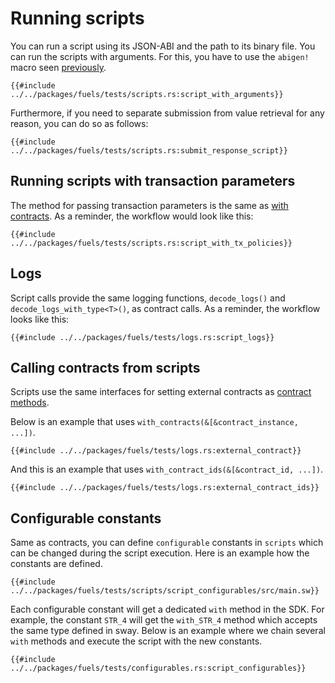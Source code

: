 # Running scripts

You can run a script using its JSON-ABI and the path to its binary file. You can run the scripts with arguments. For this, you have to use the `abigen!` macro seen [previously](./abigen/the-abigen-macro.md).

````rust,ignore
{{#include ../../packages/fuels/tests/scripts.rs:script_with_arguments}}
````

Furthermore, if you need to separate submission from value retrieval for any reason, you can do so as follows:

```rust,ignore
{{#include ../../packages/fuels/tests/scripts.rs:submit_response_script}}
```

## Running scripts with transaction parameters

The method for passing transaction parameters is the same as [with contracts](./calling-contracts/tx-params.md). As a reminder, the workflow would look like this:

```rust,ignore
{{#include ../../packages/fuels/tests/scripts.rs:script_with_tx_policies}}
```

## Logs

Script calls provide the same logging functions, `decode_logs()` and `decode_logs_with_type<T>()`, as contract calls. As a reminder, the workflow looks like this:

```rust,ignore
{{#include ../../packages/fuels/tests/logs.rs:script_logs}}
```

## Calling contracts from scripts

Scripts use the same interfaces for setting external contracts as [contract methods](./calling-contracts/other-contracts.md).

Below is an example that uses `with_contracts(&[&contract_instance, ...])`.

```rust,ignore
{{#include ../../packages/fuels/tests/logs.rs:external_contract}}
```

And this is an example that uses `with_contract_ids(&[&contract_id, ...])`.

```rust,ignore
{{#include ../../packages/fuels/tests/logs.rs:external_contract_ids}}
```

## Configurable constants

Same as contracts, you can define `configurable` constants in `scripts` which can be changed during the script execution. Here is an example how the constants are defined.

```rust,ignore
{{#include ../../packages/fuels/tests/scripts/script_configurables/src/main.sw}}
```

Each configurable constant will get a dedicated `with` method in the SDK. For example, the constant `STR_4` will get the `with_STR_4` method which accepts the same type defined in sway. Below is an example where we chain several `with` methods and execute the script with the new constants.

```rust,ignore
{{#include ../../packages/fuels/tests/configurables.rs:script_configurables}}
